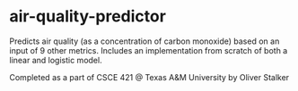 # air-quality-predictor
Predicts air quality (as a concentration of carbon monoxide) based on an input of 9 other metrics. Includes an implementation from scratch of both a linear and logistic model.

Completed as a part of CSCE 421 @ Texas A&M University by Oliver Stalker

